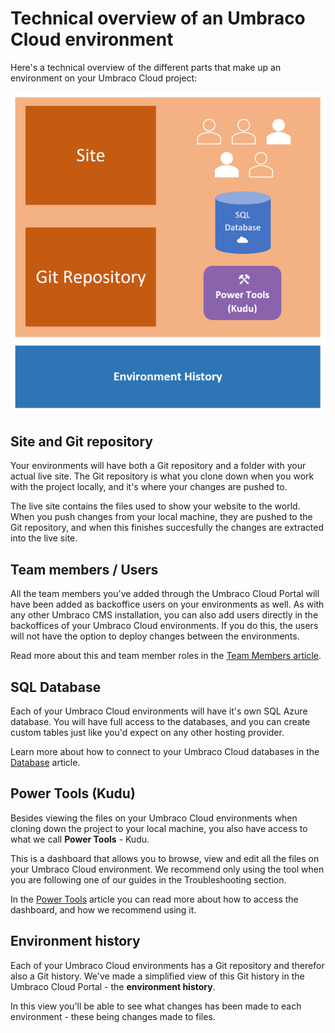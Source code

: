 # Technical overview of an Umbraco Cloud environment

Here's a technical overview of the different parts that make up an environment on your Umbraco Cloud project:

![Umbraco Cloud Environment Technical Overview](images/environment-tech-overview.PNG)

## Site and Git repository

Your environments will have both a Git repository and a folder with your actual live site. The Git repository is what you clone down when you work with the project locally, and it's where your changes are pushed to.

The live site contains the files used to show your website to the world. When you push changes from your local machine, they are pushed to the Git repository, and when this finishes succesfully the changes are extracted into the live site.

## Team members / Users

All the team members you've added through the Umbraco Cloud Portal will have been added as backoffice users on your environments as well. As with any other Umbraco CMS installation, you can also add users directly in the backoffices of your Umbraco Cloud environments. If you do this, the users will not have the option to deploy changes between the environments.

Read more about this and team member roles in the [Team Members article](../../Set-up/Team-members).

## SQL Database

Each of your Umbraco Cloud environments will have it's own SQL Azure database. You will have full access to the databases, and you can create custom tables just like you'd expect on any other hosting provider.

Learn more about how to connect to your Umbraco Cloud databases in the [Database](../../Databases) article.

## Power Tools (Kudu)

Besides viewing the files on your Umbraco Cloud environments when cloning down the project to your local machine, you also have access to what we call **Power Tools** - Kudu.

This is a dashboard that allows you to browse, view and edit all the files on your Umbraco Cloud environment. We recommend only using the tool when you are following one of our guides in the Troubleshooting section.

In the [Power Tools](../../Set-up/Power-tools) article you can read more about how to access the dashboard, and how we recommend using it.

## Environment history

Each of your Umbraco Cloud environments has a Git repository and therefor also a Git history. We've made a simplified view of this Git history in the Umbraco Cloud Portal - the **environment history**.

In this view you'll be able to see what changes has been made to each environment - these being changes made to files.

